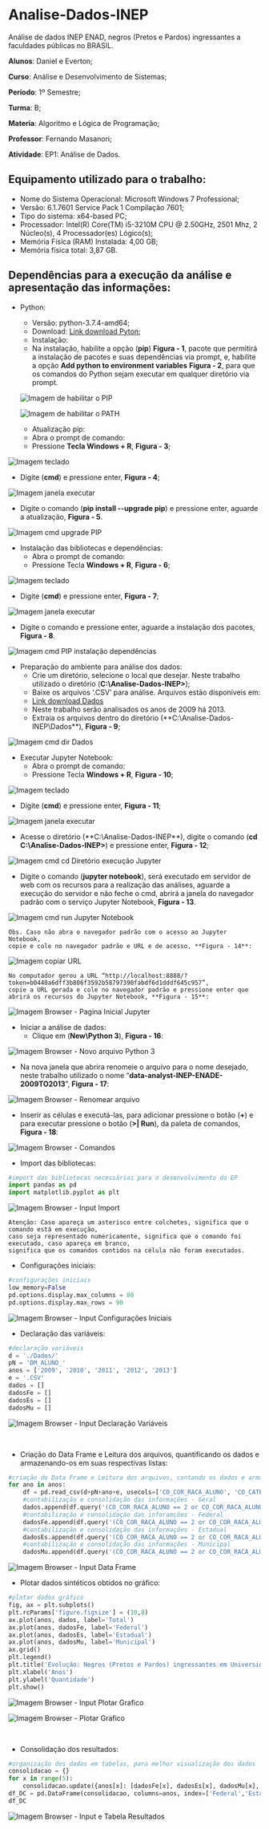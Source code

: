 # Analise-Dados-INEP
Análise de dados INEP ENAD, negros (Pretos e Pardos) ingressantes a faculdades públicas no BRASIL.

**Alunos**: Daniel e Everton;

**Curso**: Análise e Desenvolvimento de Sistemas;

**Período**: 1º Semestre;

**Turma**: B;

**Materia**: Algoritmo e Lógica de Programação;

**Professor**: Fernando Masanori;

**Atividade**: EP1: Análise de Dados.

## Equipamento utilizado para o trabalho:
- Nome do Sistema Operacional: Microsoft Windows 7 Professional;
- Versão: 6.1.7601 Service Pack 1 Compilação 7601;
- Tipo do sistema: x64-based PC;
- Processador: Intel(R) Core(TM) i5-3210M CPU @ 2.50GHz, 2501 Mhz, 2 Núcleo(s), 4 Processador(es) Lógico(s);
- Memória Física (RAM) Instalada: 4,00 GB;
- Memória física total: 3,87 GB.

## Dependências para a execução da análise e apresentação das informações:
- Python:
  - Versão: python-3.7.4-amd64;
  - Download: [Link download Pyton](https://www.python.org/downloads/);
  - Instalação:
   - Na instalação, habilite a opção (**pip**) **Figura - 1**, pacote que permitirá a instalação de pacotes e suas dependências via prompt, e, habilite a opção **Add python to environment variables** **Figura - 2**, para que os comandos do Python sejam executar em qualquer diretório via prompt.
  
  ![Imagem de habilitar o PIP](/imagens/python_pip.png "Figura - 1")
  
  ![Imagem de habilitar o PATH](/imagens/python_environment.PNG "Figura - 2")
 
  -	Atualização pip:
   - Abra o prompt de comando:
    - Pressione **Tecla Windows + R**, **Figura - 3**;

 ![Imagem teclado](/imagens/teclado.PNG "Figura - 3")
 
   - Digite (**cmd**) e pressione enter, **Figura - 4**;
  
 ![Imagem janela executar](/imagens/executar.PNG "Figura - 4")
 
   - Digite o comando (**pip install --upgrade pip**) e pressione enter, aguarde a atualização, **Figura - 5**.
    
 ![Imagem cmd upgrade PIP](/imagens/cmd_upgrade_pip.PNG "Figura - 5")
 
  -	Instalação das bibliotecas e dependências:
    - Abra o prompt de comando:
     - Pressione Tecla **Windows + R**, **Figura - 6**;
    
 ![Imagem teclado](/imagens/teclado.PNG "Figura - 6")
 
   - Digite (**cmd**) e pressione enter, **Figura - 7**;
    
 ![Imagem janela executar](/imagens/executar.PNG "Figura - 7")
 
   - Digite o comando <pip install requests beautifulsoup4 spotipy pdfminer3k selenium twitter wbdata pandas matplotlib lxml tweepy uber-rides xlrd PyPDF2 pytrends seaborn numpy ipython jupyter twitter-scraper markovify folium> e pressione enter, aguarde a instalação dos pacotes, **Figura - 8**.
  
 ![Imagem cmd PIP instalação dependências](/imagens/cmd_install_dependencias.PNG "Figura - 8")

  - Preparação do ambiente para análise dos dados:
    - Crie um diretório, selecione o local que desejar. Neste trabalho utilizado o diretório (**C:\Analise-Dados-INEP>**);
    - Baixe os arquivos ‘.CSV’ para análise. Arquivos estão disponíveis em:
     - [Link download Dados](https://drive.google.com/file/d/1IOG8BEshJLGOQG2Eg84v8UMPeSATbiJ4/view?usp=sharing)
     - Neste trabalho serão analisados os anos de 2009 há 2013.
    - Extraia os arquivos dentro do diretório (**C:\Analise-Dados-INEP\Dados\**), **Figura - 9**;
  
  ![Imagem cmd dir Dados](/imagens/cmd_dir_dados.PNG "Figura - 9")


  - Executar Jupyter Notebook:
    - Abra o prompt de comando:
     - Pressione Tecla **Windows + R**, **Figura - 10**;
    
 ![Imagem teclado](/imagens/teclado.PNG "Figura - 10")
 
   - Digite (**cmd**) e pressione enter, **Figura - 11**;
    
 ![Imagem janela executar](/imagens/executar.PNG "Figura - 11")
 
   - Acesse o diretório (**C:\Analise-Dados-INEP\**), digite o comando (**cd C:\Analise-Dados-INEP>**) e pressione enter, **Figura - 12**;
  
 ![Imagem cmd cd Diretório execução Jupyter](/imagens/cmd_cd_Analise-Dados-INEP.PNG "Figura - 12")
 
   - Digite o comando (**jupyter notebook**), será executado em servidor de web com os recursos para a realização das análises, aguarde a execução do servidor e não feche o cmd, abrirá a janela do navegador padrão com o serviço Jupyter Notebook, **Figura - 13**.
 
![Imagem cmd run Jupyter Notebook](/imagens/cmd_run_Jupyter-Notebook.PNG "Figura - 13")

```
Obs. Caso não abra o navegador padrão com o acesso ao Jupyter Notebook,
copie e cole no navegador padrão e URL e de acesso, **Figura - 14**:
```

 ![Imagem copiar URL](/imagens/cmd_cp_URL.PNG "Figura - 14")
 
```
No computador gerou a URL “http://localhost:8888/?token=b0440a6dff3b806f3592b58797390fabdf6d1dddf645c957”,
copie a URL gerada e cole no navegador padrão e pressione enter que abrirá os recursos do Jupyter Notebook, **Figura - 15**:
```

 ![Imagem Browser - Pagina Inicial Jupyter](/imagens/browser_home-Jupyter.png "Figura - 15")
 
  - Iniciar a análise de dados:
    - Clique em (**New\Python 3**), **Figura - 16**:
  
 ![Imagem Browser - Novo arquivo Python 3](/imagens/browser_new-Python-3.png "Figura - 16")
 
   - Na nova janela que abrira renomeie o arquivo para o nome desejado, neste trabalho utilizado o nome “**data-analyst-INEP-ENADE-2009TO2013**”, **Figura - 17**:
  
 ![Imagem Browser - Renomear arquivo](/imagens/browser_rename-Project.png "Figura - 17")
 
   - Inserir as células e executá-las, para adicionar pressione o botão (**+**) e para executar pressione o botão (**>| Run**), da paleta de comandos, **Figura - 18**:
  
 ![Imagem Browser - Comandos](/imagens/browser_add-run.PNG "Figura - 18")
 
   - Import das bibliotecas:
  
```python
#import das bibliotecas necessárias para o desenvolvimento do EP
import pandas as pd
import matplotlib.pyplot as plt
```
 ![Imagem Browser - Input Import](/imagens/browser_input-import.PNG "Figura - 19")

```
Atenção: Caso apareça um asterisco entre colchetes, significa que o comando está em execução,
caso seja representado numericamente, significa que o comando foi executado, caso apareça em branco,
significa que os comandos contidos na célula não foram executados.
```

   - Configurações iniciais:
  
```python
#configurações iniciais
low_memory=False
pd.options.display.max_columns = 80
pd.options.display.max_rows = 90
```

![Imagem Browser - Input Configurações Iniciais](/imagens/browser_input-config-iniciais.png "Figura - 20")


   - Declaração das variáveis:
  
```python
#declaração variáveis
d = './Dados/'
pN = 'DM_ALUNO_' 
anos = ['2009', '2010', '2011', '2012', '2013'] 
e = '.CSV'
dados = []
dadosFe = []
dadosEs = []
dadosMu = []
```

![Imagem Browser - Input Declaração Variáveis](/imagens/browser_input-variaveis.png "Figura - 21")
 
 
   - Criação do Data Frame e Leitura dos arquivos, quantificando os dados e armazenando-os em suas respectivas listas:
  
```python
#criação do Data Frame e Leitura dos arquivos, contando os dados e armazená-los nas respectivas listas
for ano in anos:
    df = pd.read_csv(d+pN+ano+e, usecols=['CO_COR_RACA_ALUNO', 'CO_CATEGORIA_ADMINISTRATIVA'], delimiter = '|', encoding = 'iso-8859-1')
    #contabilização e consolidação das informações - Geral
    dados.append(df.query('(CO_COR_RACA_ALUNO == 2 or CO_COR_RACA_ALUNO == 3) and (CO_CATEGORIA_ADMINISTRATIVA == 1 | CO_CATEGORIA_ADMINISTRATIVA == 2 | CO_CATEGORIA_ADMINISTRATIVA == 3)')['CO_COR_RACA_ALUNO'].count()) 
    #contabilização e consolidação das inforamções - Federal
    dadosFe.append(df.query('(CO_COR_RACA_ALUNO == 2 or CO_COR_RACA_ALUNO == 3) and (CO_CATEGORIA_ADMINISTRATIVA == 1)')['CO_COR_RACA_ALUNO'].count()) 
    #contabilização e consolidação das informações - Estadual
    dadosEs.append(df.query('(CO_COR_RACA_ALUNO == 2 or CO_COR_RACA_ALUNO == 3) and (CO_CATEGORIA_ADMINISTRATIVA == 2)')['CO_COR_RACA_ALUNO'].count()) 
    #contabilização e consolidação das informações - Municipal
    dadosMu.append(df.query('(CO_COR_RACA_ALUNO == 2 or CO_COR_RACA_ALUNO == 3) and (CO_CATEGORIA_ADMINISTRATIVA == 3)')['CO_COR_RACA_ALUNO'].count())
```


 ![Imagem Browser - Input Data Frame](/imagens/browser_input-dataframe.png "Figura - 22")
 

  - Plotar dados sintéticos obtidos no gráfico:
  
```python
#plotar dados gráfico
fig, ax = plt.subplots()
plt.rcParams['figure.figsize'] = (10,8)
ax.plot(anos, dados, label='Total')
ax.plot(anos, dadosFe, label='Federal')
ax.plot(anos, dadosEs, label='Estadual')
ax.plot(anos, dadosMu, label='Municipal')
ax.grid()
plt.legend()
plt.title('Evolução: Negros (Pretos e Pardos) ingressantes em Universidades Públicas')
plt.xlabel('Anos')
plt.ylabel('Quantidade')
plt.show()
```


 ![Imagem Browser - Input Plotar Grafico](/imagens/browser_input-plotargraficos.png "Figura - 23")
 
 ![Imagem Browser - Plotar Grafico](/imagens/browser_graficos.png "Figura - 24")
 
 
   - Consolidação dos resultados:
  
```python
#organização dos dados em tabelas, para melhor visualização dos dados
consolidacao = {}
for x in range(5):    
    consolidacao.update({anos[x]: [dadosFe[x], dadosEs[x], dadosMu[x], dados[x]],})
df_DC = pd.DataFrame(consolidacao, columns=anos, index=['Federal','Estadual','Municipal','Total'])
df_DC
```

 ![Imagem Browser - Input e Tabela Resultados](/imagens/browser_input-tabela_resultados.png "Figura - 25")


